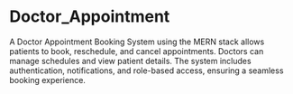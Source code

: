 # Doctor_Appointment
A Doctor Appointment Booking System using the MERN stack allows patients to book, reschedule, and cancel appointments. Doctors can manage schedules and view patient details. The system includes authentication, notifications, and role-based access, ensuring a seamless booking experience.
